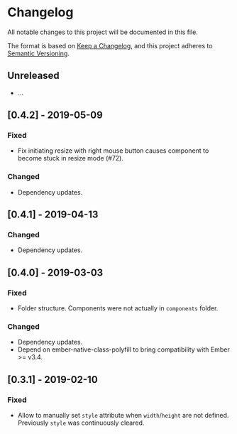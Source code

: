 # Changelog
All notable changes to this project will be documented in this file.

The format is based on [Keep a Changelog](https://keepachangelog.com/en/1.0.0/),
and this project adheres to [Semantic Versioning](https://semver.org/spec/v2.0.0.html).


## Unreleased
- …

## [0.4.2] - 2019-05-09
### Fixed
- Fix initiating resize with right mouse button causes component to become stuck in resize mode (#72).

### Changed
- Dependency updates.

## [0.4.1] - 2019-04-13
### Changed
- Dependency updates.

## [0.4.0] - 2019-03-03
### Fixed
- Folder structure. Components were not actually in `components` folder.

### Changed
- Dependency updates.
- Depend on ember-native-class-polyfill to bring compatibility with Ember >= v3.4.

## [0.3.1] - 2019-02-10
### Fixed
- Allow to manually set `style` attribute when `width`/`height` are not defined. Previously `style` was continuously cleared.
